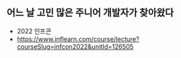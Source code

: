 ## 어느 날 고민 많은 주니어 개발자가 찾아왔다

- 2022 인프콘
- https://www.inflearn.com/course/lecture?courseSlug=infcon2022&unitId=126505
